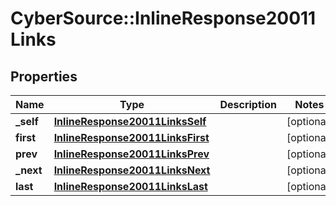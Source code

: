 # CyberSource::InlineResponse20011Links

## Properties
Name | Type | Description | Notes
------------ | ------------- | ------------- | -------------
**_self** | [**InlineResponse20011LinksSelf**](InlineResponse20011LinksSelf.md) |  | [optional] 
**first** | [**InlineResponse20011LinksFirst**](InlineResponse20011LinksFirst.md) |  | [optional] 
**prev** | [**InlineResponse20011LinksPrev**](InlineResponse20011LinksPrev.md) |  | [optional] 
**_next** | [**InlineResponse20011LinksNext**](InlineResponse20011LinksNext.md) |  | [optional] 
**last** | [**InlineResponse20011LinksLast**](InlineResponse20011LinksLast.md) |  | [optional] 


